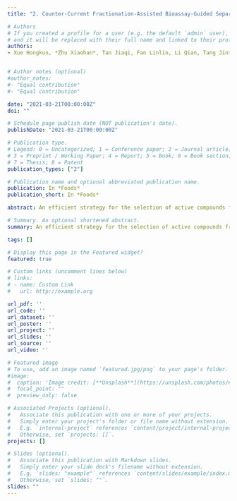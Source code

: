```yaml
---
title: "2. Counter-Current Fractionation-Assisted Bioassay-Guided Separation of Active Compound from Blueberry and the Interaction between the Active Compound and α-Glucosidase"

# Authors
# If you created a profile for a user (e.g. the default `admin` user), write the username (folder name) here 
# and it will be replaced with their full name and linked to their profile.
authors:
- Xue Hongkun, *Zhu Xiaohan*, Tan Jiaqi, Fan Linlin, Li Qian, Tang Jintian and Cai Xu


# Author notes (optional)
#author_notes:
#- "Equal contribution"
#- "Equal contribution"

date: "2021-03-21T00:00:00Z"
doi: ""

# Schedule page publish date (NOT publication's date).
publishDate: "2021-03-21T00:00:00Z"

# Publication type.
# Legend: 0 = Uncategorized; 1 = Conference paper; 2 = Journal article;
# 3 = Preprint / Working Paper; 4 = Report; 5 = Book; 6 = Book section;
# 7 = Thesis; 8 = Patent
publication_types: ["2"]

# Publication name and optional abbreviated publication name.
publication: In *Foods*
publication_short: In *Foods*

abstract: An efficient strategy for the selection of active compounds from blueberry based on counter-current fractionation and bioassay-guided separation was established in this study. Blueberry extract showed potential α-glucosidase inhibitory activity. After extraction by different solvents, the active components were enriched in water. The water extract was divided into six fractions via high-speed counter-current chromatography to further track the active components. Results indicated that the α-glucosidase inhibition rate of F4 was remarkable higher than the others. Cyanidin-3-glucoside (C3G) with a purity of 94.16% was successfully separated from F4 through column chromatography, and its structure was identified by ultraviolet spectral, Fourier-transformed infrared spectroscopy, high-performance liquid chromatography-electrospray ionization-tandem mass spectrometry, 1H nuclear magnetic resonance (NMR), and 13C NMR. The interaction mechanism between C3G and α-glucosidase was clearly characterized and described by spectroscopic methods, including fluorescence and circular dichroism (CD) in combination with molecular docking techniques. C3G could spontaneously bind with α-glucosidase to form complexes by hydrogen bonds. The secondary structure of α-glucosidase changed in varying degrees after complexation with C3G. The α-helical and β-turn contents of α-glucosidase decreased, whereas the β-sheet content and the irregular coil structures increased. Molecular docking speculated that C3G could form hydrogen bonds with α-glucosidase by binding to the active sit (Leu 313, Ser 157, Tyr 158, Phe 314, Arg 315, and two Asp 307). These findings may be useful for the development of functional foods to tackle type 2 diabetes.

# Summary. An optional shortened abstract.
summary: An efficient strategy for the selection of active compounds from blueberry based on counter-current fractionation and bioassay-guided separation was established in this study.

tags: []

# Display this page in the Featured widget?
featured: true

# Custom links (uncomment lines below)
# links:
# - name: Custom Link
#   url: http://example.org

url_pdf: ''
url_code: ''
url_dataset: ''
url_poster: ''
url_project: ''
url_slides: ''
url_source: ''
url_video: ''

# Featured image
# To use, add an image named `featured.jpg/png` to your page's folder. 
#image:
#  caption: 'Image credit: [**Unsplash**](https://unsplash.com/photos/#pLCdAaMFLTE)'
#  focal_point: ""
#  preview_only: false

# Associated Projects (optional).
#   Associate this publication with one or more of your projects.
#   Simply enter your project's folder or file name without extension.
#   E.g. `internal-project` references `content/project/internal-project/index.md`.
#   Otherwise, set `projects: []`.
projects: []

# Slides (optional).
#   Associate this publication with Markdown slides.
#   Simply enter your slide deck's filename without extension.
#   E.g. `slides: "example"` references `content/slides/example/index.md`.
#   Otherwise, set `slides: ""`.
slides: ""
---
```


